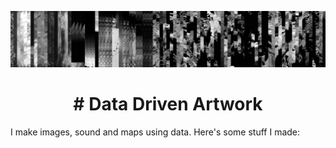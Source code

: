 ![](/banner.PNG)


<h1 align="center"> 
# Data Driven Artwork
</h1>

I make images, sound and maps using data. Here's some stuff I made:


